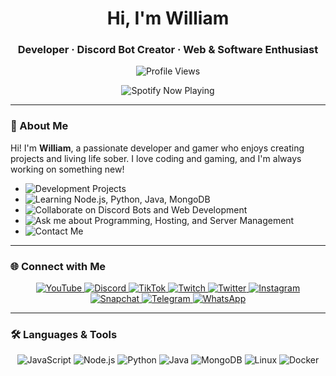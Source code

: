 <h1 align="center">Hi, I'm William</h1>
<h3 align="center">Developer · Discord Bot Creator · Web & Software Enthusiast</h3>

<p align="center">
  <img src="https://komarev.com/ghpvc/?username=william2sober&label=Profile%20views&color=0e75b6&style=flat" alt="Profile Views" />
</p>

<p align="center">
  <img src="https://spotify-github-profile.kittinanx.com/api/view.svg?uid=312byzmt3yb4w42d6l6di4vx2de4&cover_image=true&theme=default&show_offline=true&background_color=121212&interchange=true&bar_color=53b14f&bar_color_cover=true" alt="Spotify Now Playing"/>
</p>

---

### 🧠 About Me

Hi! I'm **William**, a passionate developer and gamer who enjoys creating projects and living life sober. I love coding and gaming, and I'm always working on something new!

- <img src="https://img.shields.io/badge/Development%20Projects-🔭-white?style=flat&logo=github&logoColor=white" alt="Development Projects" />  
- <img src="https://img.shields.io/badge/Learning-🌱%20Node.js,%20Python,%20Java,%20MongoDB-white?style=flat&logo=python&logoColor=white" alt="Learning Node.js, Python, Java, MongoDB" />  
- <img src="https://img.shields.io/badge/Open%20to%20Collaborate-👯%20Discord%20Bots%20%26%20Web%20Development-white?style=flat&logo=discord&logoColor=white" alt="Collaborate on Discord Bots and Web Development" />  
- <img src="https://img.shields.io/badge/Ask%20Me%20About-💬%20Programming,%20Hosting,%20Server%20Management-white?style=flat&logo=appveyor&logoColor=white" alt="Ask me about Programming, Hosting, and Server Management" />  
- <img src="https://img.shields.io/badge/Contact%20Me-%F0%9F%93%AB%20William2sober%40gmail.com-white?style=flat&logo=gmail&logoColor=white" alt="Contact Me" />

---

### 🌐 Connect with Me

<p align="center">
  <a href="https://www.youtube.com/@William2sober?sub_confirmation=1" target="_blank">
    <img src="https://img.shields.io/badge/YouTube-%F0%9F%8E%AC-white?style=flat&logo=youtube&logoColor=white" alt="YouTube" />
  </a>
  <a href="https://discord.gg/G8hJGkZMqD" target="_blank">
    <img src="https://img.shields.io/badge/Discord-%F0%9F%92%96-white?style=flat&logo=discord&logoColor=white" alt="Discord" />
  </a>
  <a href="https://www.tiktok.com/@william2sober" target="_blank">
    <img src="https://img.shields.io/badge/TikTok-%F0%9F%8C%98-white?style=flat&logo=tiktok&logoColor=white" alt="TikTok" />
  </a>
  <a href="https://www.twitch.tv/william2sober" target="_blank">
    <img src="https://img.shields.io/badge/Twitch-%F0%9F%8C%8F-white?style=flat&logo=twitch&logoColor=white" alt="Twitch" />
  </a>
  <a href="https://x.com/william2sober" target="_blank">
    <img src="https://img.shields.io/badge/Twitter-%F0%9F%93%9A-white?style=flat&logo=twitter&logoColor=white" alt="Twitter" />
  </a>
  <a href="https://www.instagram.com/william2sober" target="_blank">
    <img src="https://img.shields.io/badge/Instagram-%F0%9F%96%BC-white?style=flat&logo=instagram&logoColor=white" alt="Instagram" />
  </a>
  <a href="https://www.snapchat.com/add/william2sober" target="_blank">
    <img src="https://img.shields.io/badge/Snapchat-%F0%9F%94%8C-white?style=flat&logo=snapchat&logoColor=white" alt="Snapchat" />
  </a>
  <a href="https://t.me/william2sober" target="_blank">
    <img src="https://img.shields.io/badge/Telegram-%F0%9F%94%B6-white?style=flat&logo=telegram&logoColor=white" alt="Telegram" />
  </a>
  <a href="https://api.whatsapp.com/send/?phone=13099483484" target="_blank">
    <img src="https://img.shields.io/badge/WhatsApp-%F0%9F%92%A1-white?style=flat&logo=whatsapp&logoColor=white" alt="WhatsApp" />
  </a>
</p>

---

### 🛠️ Languages & Tools

<p align="center">
  <img src="https://img.shields.io/badge/JavaScript-%F0%9F%92%BB-white?style=flat&logo=javascript&logoColor=white" alt="JavaScript" />
  <img src="https://img.shields.io/badge/Node.js-%F0%9F%92%BE-white?style=flat&logo=node.js&logoColor=white" alt="Node.js" />
  <img src="https://img.shields.io/badge/Python-%F0%9F%94%8C-white?style=flat&logo=python&logoColor=white" alt="Python" />
  <img src="https://img.shields.io/badge/Java-%F0%9F%92%9A-white?style=flat&logo=java&logoColor=white" alt="Java" />
  <img src="https://img.shields.io/badge/MongoDB-%F0%9F%94%B1-white?style=flat&logo=mongodb&logoColor=white" alt="MongoDB" />
  <img src="https://img.shields.io/badge/Linux-%F0%9F%97%AB-white?style=flat&logo=linux&logoColor=white" alt="Linux" />
  <img src="https://img.shields.io/badge/Docker-%F0%9F%92%A7-white?style=flat&logo=docker&logoColor=white" alt="Docker" />
</p>
